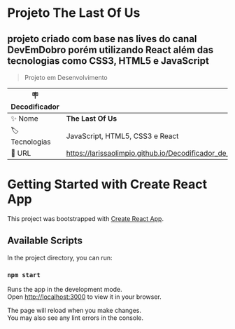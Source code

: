 # Projeto The Last Of Us 
## projeto criado com base nas lives do canal DevEmDobro porém utilizando React além das tecnologias como CSS3, HTML5 e JavaScript

>Projeto em Desenvolvimento

| :placard: Decodificador |     |
| -------------  | --- |
| :sparkles: Nome        | **The Last Of Us**
| :label: Tecnologias | JavaScript, HTML5, CSS3 e React
| :rocket: URL         |https://larissaolimpio.github.io/Decodificador_de_texto_Challenge/




# Getting Started with Create React App

This project was bootstrapped with [Create React App](https://github.com/facebook/create-react-app).

## Available Scripts

In the project directory, you can run:

### `npm start`

Runs the app in the development mode.\
Open [http://localhost:3000](http://localhost:3000) to view it in your browser.

The page will reload when you make changes.\
You may also see any lint errors in the console.


